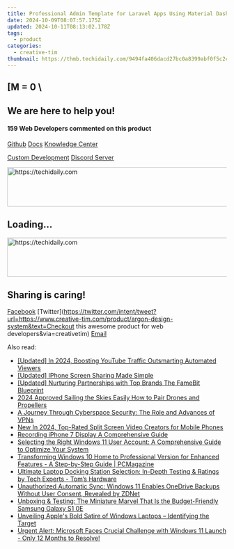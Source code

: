 ```yaml
---
title: Professional Admin Template for Laravel Apps Using Material Dashboard 2 Pro, Developed by Creative Tim's Collaboration with UPDIVISION
date: 2024-10-09T08:07:57.175Z
updated: 2024-10-11T08:13:02.178Z
tags:
  - product
categories:
  - creative-tim
thumbnail: https://thmb.techidaily.com/9494fa406dacd27bc0a8399abf0f5c2cdeea0b8aa75efb7a468c42f00541db6c.jpg
---
```


## \[M = 0 \

## We are here to help you!

#### 159 Web Developers commented on this product

[Github](https://github.com/creativetimofficial/argon-design-system) [Docs](https://tools.techidaily.com/creative-tim/products/) [Knowledge Center](https://tools.techidaily.com/creative-tim/products/) 

[Custom Development](https://tools.techidaily.com/creative-tim/products/) [Discord Server](https://discord.com/invite/FhCJCaHdQa) 

<!-- affiliate ads begin -->
<a href="https://appsumo.8odi.net/c/5597632/2100542/7443" target="_top" id="2100542">
  <img src="//a.impactradius-go.com/display-ad/7443-2100542" border="0" alt="https://techidaily.com" width="728" height="90"/>
</a>
<img height="0" width="0" src="https://appsumo.8odi.net/i/5597632/2100542/7443" style="position:absolute;visibility:hidden;" border="0" />
<!-- affiliate ads end -->

## Loading...

<!-- affiliate ads begin -->
<a href="https://aligracehair.sjv.io/c/5597632/1938682/19272" target="_top" id="1938682">
  <img src="//a.impactradius-go.com/display-ad/19272-1938682" border="0" alt="https://techidaily.com" width="728" height="90"/>
</a>
<img height="0" width="0" src="https://aligracehair.sjv.io/i/5597632/1938682/19272" style="position:absolute;visibility:hidden;" border="0" />
<!-- affiliate ads end -->

## Sharing is caring!

[Facebook](https://www.facebook.com/sharer/sharer.php?u=https://www.creative-tim.com/product/argon-design-system?src=sdkpreparse) [Twitter](https://twitter.com/intent/tweet?url=https://www.creative-tim.com/product/argon-design-system&text=Checkout this awesome product for web developers&via=creativetim) [Email](https://tools.techidaily.com/creative-tim/products/)

<ins class="adsbygoogle"
     style="display:block"
     data-ad-format="autorelaxed"
     data-ad-client="ca-pub-7571918770474297"
     data-ad-slot="1223367746"></ins>

<ins class="adsbygoogle"
     style="display:block"
     data-ad-client="ca-pub-7571918770474297"
     data-ad-slot="8358498916"
     data-ad-format="auto"
     data-full-width-responsive="true"></ins>

<span class="atpl-alsoreadstyle">Also read:</span>
<div><ul>
<li><a href="https://facebook-video-footage.techidaily.com/updated-in-2024-boosting-youtube-traffic-outsmarting-automated-viewers/"><u>[Updated] In 2024, Boosting YouTube Traffic Outsmarting Automated Viewers</u></a></li>
<li><a href="https://video-screen-grab.techidaily.com/updated-iphone-screen-sharing-made-simple/"><u>[Updated] IPhone Screen Sharing Made Simple</u></a></li>
<li><a href="https://youtube-web.techidaily.com/ed-nurturing-partnerships-with-top-brands-the-famebit-blueprint/"><u>[Updated] Nurturing Partnerships with Top Brands The FameBit Blueprint</u></a></li>
<li><a href="https://fox-hovers.techidaily.com/2024-approved-sailing-the-skies-easily-how-to-pair-drones-and-propellers/"><u>2024 Approved Sailing the Skies Easily How to Pair Drones and Propellers</u></a></li>
<li><a href="https://tech-haven.techidaily.com/a-journey-through-cyberspace-security-the-role-and-advances-of-vpns/"><u>A Journey Through Cyberspace Security: The Role and Advances of VPNs</u></a></li>
<li><a href="https://ai-video-tools.techidaily.com/new-in-2024-top-rated-split-screen-video-creators-for-mobile-phones/"><u>New In 2024, Top-Rated Split Screen Video Creators for Mobile Phones</u></a></li>
<li><a href="https://visual-screen-recording.techidaily.com/recording-iphone-7-display-a-comprehensive-guide/"><u>Recording iPhone 7 Display A Comprehensive Guide</u></a></li>
<li><a href="https://win-popular.techidaily.com/selecting-the-right-windows-11-user-account-a-comprehensive-guide-to-optimize-your-system/"><u>Selecting the Right Windows 11 User Account: A Comprehensive Guide to Optimize Your System</u></a></li>
<li><a href="https://win-popular.techidaily.com/transforming-windows-10-home-to-professional-version-for-enhanced-features-a-step-by-step-guide-pcmagazine/"><u>Transforming Windows 10 Home to Professional Version for Enhanced Features - A Step-by-Step Guide | PCMagazine</u></a></li>
<li><a href="https://win-popular.techidaily.com/ultimate-laptop-docking-station-selection-in-depth-testing-and-ratings-by-tech-experts-toms-hardware/"><u>Ultimate Laptop Docking Station Selection: In-Depth Testing & Ratings by Tech Experts - Tom’s Hardware</u></a></li>
<li><a href="https://win-popular.techidaily.com/unauthorized-automatic-sync-windows-11-enables-onedrive-backups-without-user-consent-revealed-by-zdnet/"><u>Unauthorized Automatic Sync: Windows 11 Enables OneDrive Backups Without User Consent, Revealed by ZDNet</u></a></li>
<li><a href="https://buynow-marvelous.techidaily.com/unboxing-and-testing-the-miniature-marvel-that-is-the-budget-friendly-samsung-galaxy-s1-0e/"><u>Unboxing & Testing: The Miniature Marvel That Is the Budget-Friendly Samsung Galaxy S1 0E</u></a></li>
<li><a href="https://win-popular.techidaily.com/unveiling-apples-bold-satire-of-windows-laptops-identifying-the-target/"><u>Unveiling Apple's Bold Satire of Windows Laptops – Identifying the Target</u></a></li>
<li><a href="https://win-popular.techidaily.com/urgent-alert-microsoft-faces-crucial-challenge-with-windows-11-launch-only-12-months-to-resolve/"><u>Urgent Alert: Microsoft Faces Crucial Challenge with Windows 11 Launch - Only 12 Months to Resolve!</u></a></li>
</ul></div>

